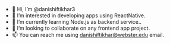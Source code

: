 - 👋 Hi, I’m @danishiftikhar3
- 👀 I’m interested in developing apps using ReactNative. 
- 🌱 I’m currently learning Node.js as backend service..
- 💞️ I’m looking to collaborate on any frontend app project.
- 📫 You can reach me using danishiftikhar@webster.edu email. 

<!---
danishiftikhar3/danishiftikhar3 is a ✨ special ✨ repository because its `README.md` (this file) appears on your GitHub profile.
You can click the Preview link to take a look at your changes.
--->
